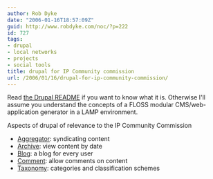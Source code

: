 ```yaml
---
author: Rob Dyke
date: "2006-01-16T18:57:09Z"
guid: http://www.robdyke.com/noc/?p=222
id: 727
tags:
- drupal
- local networks
- projects
- social tools
title: drupal for IP Community commission
url: /2006/01/16/drupal-for-ip-community-commission/
---
```

Read [the Drupal README](http://drupal.org/node/35172) if you want to know what it is. Otherwise I'll assume you understand the concepts of a FLOSS modular CMS/web-application generator in a LAMP environment.

Aspects of drupal of relevance to the IP Community Commission

  * [Aggregator](http://drupal.org/handbook/modules/aggregator): syndicating content
  * [Archive](http://drupal.org/handbook/modules/archive): view content by date
  * [Blog](http://drupal.org/handbook/modules/blog): a blog for every user
  * [Comment](http://drupal.org/handbook/modules/comment): allow comments on content
  * [Taxonomy](http://drupal.org/handbook/modules/taxonomy): categories and classification schemes